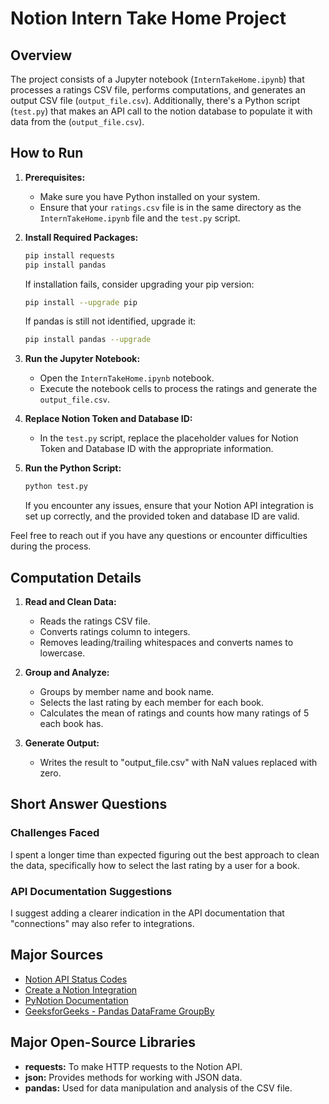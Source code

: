 # Notion Intern Take Home Project

## Overview

The project consists of a Jupyter notebook (`InternTakeHome.ipynb`) that processes a ratings CSV file, performs computations, and generates an output CSV file (`output_file.csv`). Additionally, there's a Python script (`test.py`) that makes an API call to the notion database to populate it with data from the (`output_file.csv`).

## How to Run

1. **Prerequisites:**
    - Make sure you have Python installed on your system.
    - Ensure that your `ratings.csv` file is in the same directory as the `InternTakeHome.ipynb` file and the `test.py` script.

2. **Install Required Packages:**
    ```bash
    pip install requests
    pip install pandas
    ```

    If installation fails, consider upgrading your pip version:
    ```bash
    pip install --upgrade pip
    ```

    If pandas is still not identified, upgrade it:
    ```bash
    pip install pandas --upgrade
    ```

3. **Run the Jupyter Notebook:**
    - Open the `InternTakeHome.ipynb` notebook.
    - Execute the notebook cells to process the ratings and generate the `output_file.csv`.

4. **Replace Notion Token and Database ID:**
    - In the `test.py` script, replace the placeholder values for Notion Token and Database ID with the appropriate information.

5. **Run the Python Script:**
    ```bash
    python test.py
    ```

    If you encounter any issues, ensure that your Notion API integration is set up correctly, and the provided token and database ID are valid.

Feel free to reach out if you have any questions or encounter difficulties during the process.


## Computation Details

1. **Read and Clean Data:**
    - Reads the ratings CSV file.
    - Converts ratings column to integers.
    - Removes leading/trailing whitespaces and converts names to lowercase.

2. **Group and Analyze:**
    - Groups by member name and book name.
    - Selects the last rating by each member for each book.
    - Calculates the mean of ratings and counts how many ratings of 5 each book has.

3. **Generate Output:**
    - Writes the result to "output_file.csv" with NaN values replaced with zero.

## Short Answer Questions

### Challenges Faced

I spent a longer time than expected figuring out the best approach to clean the data, specifically how to select the last rating by a user for a book.

### API Documentation Suggestions

I suggest adding a clearer indication in the API documentation that "connections" may also refer to integrations.

## Major Sources

- [Notion API Status Codes](https://developers.notion.com/reference/status-codes)
- [Create a Notion Integration](https://developers.notion.com/docs/create-a-notion-integration)
- [PyNotion Documentation](https://www.pynotion.com/getting-started-with-python)
- [GeeksforGeeks - Pandas DataFrame GroupBy](https://www.geeksforgeeks.org/python-pandas-dataframe-groupby/)

## Major Open-Source Libraries

- **requests:** To make HTTP requests to the Notion API.
- **json:** Provides methods for working with JSON data.
- **pandas:** Used for data manipulation and analysis of the CSV file.

